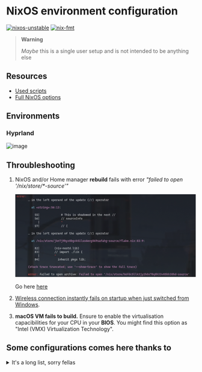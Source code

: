 # NixOS environment configuration

[![nixos-unstable](https://img.shields.io/badge/NixOS-unstable-informational.svg?style=flat&logo=nixos&logoColor=dee1e6&colorA=101419&colorB=70a5eb)](https://github.com/nixos/nixpkgs)
[![nix-fmt](https://github.com/luisnquin/nixos-config/actions/workflows/style.yml/badge.svg)](https://github.com/luisnquin/nixos-config/actions/workflows/style.yml)

> **Warning**
>
> _Maybe_ this is a single user setup and is not intended to be anything else

## Resources

- [Used scripts](https://github.com/luisnquin/scripts)
- [Full NixOS options](https://nmikhailov.github.io/nixpkgs/ch-options.html)

## Environments

### Hyprland

![image](https://github.com/luisnquin/nixos-config/assets/86449787/12a9ec9a-ffed-4b51-8a89-f906d5944f47)

## Throubleshooting

1. NixOS and/or Home manager **rebuild** fails with error _"failed to open '/nix/store/\*-source'"_

    ![nix rebuild source not found](./assets/nix-rebuild-source-not-found.png)

    Go here [here](https://discourse.nixos.org/t/nix-flakes-nix-store-source-no-such-file-or-directory/17836/9)

2. [Wireless connection instantly fails on startup when just switched from Windows](https://wireless.wiki.kernel.org/en/users/drivers/iwlwifi#about_dual-boot_with_windows_and_fast-boot_enabled).
3. **macOS VM fails to build.** Ensure to enable the virtualisation capacibilities for your CPU in your **BIOS**. You might find this option as "Intel (VMX) Virtualization Technology".

## Some configurations comes here thanks to

<details>
<summary>It's a long list, sorry fellas</summary>

- [angristan](https://github.com/angristan/nixos-config)
- [kmein](https://github.com/kmein/niveum)
- [mogria](https://github.com/mogria/nixpkgs-config)
- [qbit](https://github.com/qbit/nix-conf)
- [rxyhn](https://github.com/rxyhn/dotfiles)
- [srid](https://github.com/srid/nixos-config)
- [wegank](https://github.com/wegank/nixos-config)
- [Th0rgal](https://github.com/Th0rgal/horus-nix-home)
- [abxh](https://github.com/abxh/dotfiles)
- [HeinzDev](https://github.com/HeinzDev/Hyprland-dotfiles)
- [NotAShelf](https://github.com/NotAShelf/nyx)
- [nmasur](https://github.com/nmasur/dotfiles)
- [lovesegfault](https://github.com/lovesegfault/nix-config)

</details>
